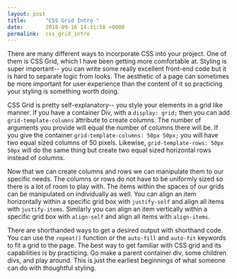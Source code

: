 ```yaml
---
layout: post
title:      "CSS Grid Intro "
date:       2018-09-16 14:31:58 +0000
permalink:  css_grid_intro
---
```



There are many different ways to incorporate CSS into your project. One of them is CSS Grid, which I have been getting more comfortable at. Styling is super important-- you can write some really excellent front-end code but it is hard to separate logic from looks. The aesthetic of a page can sometimes be more important for user experience than the content of it so practicing your styling is something worth doing. 

CSS Grid is pretty self-explanatory-- you style your elements in a grid like manner. If you have a container Div, with a ```display: grid;``` then you can add ```grid-template-columns``` attribute to create columns. The number of arguments you provide will equal the number of columns there will be. If you give the container ```grid-template-columns: 50px 50px;``` you will have two equal sized columns of 50 pixels. Likewise, ```grid-template-rows: 50px 50px``` will do the same thing but create two equal sized horizontal rows instead of columns. 

Now that we can create columns and rows we can manipulate them to our specific needs. The columns or rows do not have to be uniformly sized so there is a lot of room to play with. The items within the spaces of our grids can be manipulated on individually as well. You can align an item horizontally within a specific grid box with ```justify-self``` and align all items with ```justify-items```. Similarly you can align an item vertically within a specific grid box with ```align-self``` and align all items with ```align-items```.  

There are shorthanded ways to get a desired output with shorthand code. You can use the ```repeat()``` function or the ```auto-fill``` and ```auto-fit``` keywords to fit a grid to the page. The best way to get familiar with CSS grid and its capabilities is by practicing. Go make a parent container div, some children divs, and play around. This is just the earliest beginnings of what someone can do with thoughtful styling. 
